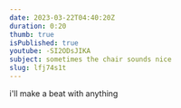 ```yaml
---
date: 2023-03-22T04:40:20Z
duration: 0:20
thumb: true
isPublished: true
youtube: -SI2ODsJIKA
subject: sometimes the chair sounds nice
slug: lfj74s1t
---
```

i'll make a beat with anything
